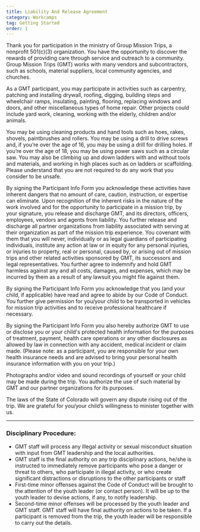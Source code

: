 ```yaml
---
title: Liability And Release Agreement
category: Workcamps
tag: Getting Started
order: 1
---
```


Thank you for participation in the ministry of Group Mission Trips, a nonprofit 501(c)(3) organization. You have the opportunity to discover the rewards of providing care through service and outreach to a community. Group Mission Trips (GMT) works with many vendors and subcontractors, such as schools, material suppliers, local community agencies, and churches.

As a GMT participant, you may participate in activities such as carpentry, patching and installing drywall, roofing, digging, building steps and wheelchair ramps, insulating, painting, flooring, replacing windows and doors, and other miscellaneous types of home repair. Other projects could include yard work, cleaning, working with the elderly, children and/or animals.

You may be using cleaning products and hand tools such as hoes, rakes, shovels, paintbrushes and rollers. You may be using a drill to drive screws and, if you’re over the age of 16, you may be using a drill for drilling holes. If you’re over the age of 18, you may be using power saws such as a circular saw. You may also be climbing up and down ladders with and without tools and materials, and working in high places such as on ladders or scaffolding. Please understand that you are not required to do any work that you consider to be unsafe.

By signing the Participant Info Form you acknowledge these activities have inherent dangers that no amount of care, caution, instruction, or expertise can eliminate. Upon recognition of the inherent risks in the nature of the work involved and for the opportunity to participate in a mission trip, by your signature, you release and discharge GMT, and its directors, officers, employees, vendors and agents from liability. You further release and discharge all partner organizations from liability associated with serving at their organization as part of the mission trip experience. You covenant with them that you will never, individually or as legal guardians of participating individuals, institute any action at law or in equity for any personal injuries, or injuries to property, real or personal, caused by, or arising out of mission trips and other related activities sponsored by GMT, its successors and legal representatives. You further agree to indemnify and hold GMT harmless against any and all costs, damages, and expenses, which may be incurred by them as a result of any lawsuit you might file against them.

By signing the Participant Info Form you acknowledge that you (and your child, if applicable) have read and agree to abide by our Code of Conduct. You further give permission for you/your child to be transported in vehicles for mission trip activities and to receive professional healthcare if necessary.

By signing the Participant Info Form you also hereby authorize GMT to use or disclose you or your child's protected health information for the purposes of treatment, payment, health care operations or any other disclosures as allowed by law in connection with any accident, medical incident or claim made. (Please note: as a participant, you are responsible for your own health insurance needs and are advised to bring your personal health insurance information with you on your trip.)

Photographs and/or video and sound recordings of yourself or your child may be made during the trip. You authorize the use of such material by GMT and our partner organizations for its purposes.

The laws of the State of Colorado will govern any dispute rising out of the trip. We are grateful for you/your child’s willingness to minister together with us.

---

### Disciplinary Procedure:

* GMT staff will process any illegal activity or sexual misconduct situation with input from GMT leadership and the local authorities.
* GMT staff is the final authority on any trip disciplinary actions, he/she is instructed to immediately remove participants who pose a danger or threat to others, who participate in illegal activity, or who create significant distractions or disruptions to the other participants or staff
* First-time minor offenses against the Code of Conduct will be brought to the attention of the youth leader (or contact person). It will be up to the youth leader to devise actions, if any, to notify leadership.
* Second-time minor offenses will be processed by the youth leader and GMT staff. GMT staff will have final authority on actions to be taken. If a participant is removed from the trip, the youth leader will be responsible to carry out the details.
